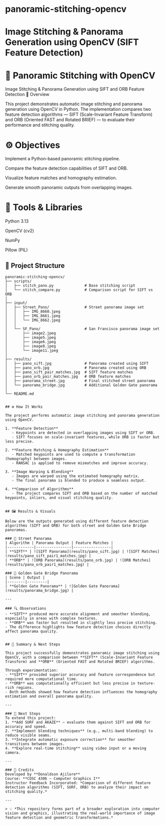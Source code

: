 # panoramic-stitching-opencv

# Image Stitching &amp; Panorama Generation using OpenCV (SIFT Feature Detection)
# 🧠 Panoramic Stitching with OpenCV
Image Stitching & Panorama Generation using SIFT and ORB Feature Detection
📸 Overview

This project demonstrates automatic image stitching and panorama generation using OpenCV in Python. The implementation compares two feature detection algorithms — SIFT (Scale-Invariant Feature Transform) and ORB (Oriented FAST and Rotated BRIEF) — to evaluate their performance and stitching quality.

# ⚙️ Objectives

Implement a Python-based panoramic stitching pipeline.

Compare the feature detection capabilities of SIFT and ORB.

Visualize feature matches and homography estimation.

Generate smooth panoramic outputs from overlapping images.

# 🧩 Tools & Libraries

Python 3.13

OpenCV (cv2)

NumPy

Pillow (PIL)

## 📁 Project Structure

```text
panoramic-stitching-opencv/
├── scripts/
│   ├── stitch_pano.py              # Base stitching script
│   └── stitch_compare.py           # Comparison script for SIFT vs ORB
│
├── input/
│   ├── Street_Pano/                # Street panorama image set
│   │   ├── IMG_8660.jpeg
│   │   ├── IMG_8661.jpeg
│   │   └── IMG_8662.jpeg
│   │
│   └── SF_Pano/                    # San Francisco panorama image set
│       ├── image2.jpeg
│       ├── image5.jpeg
│       ├── image6.jpeg
│       ├── image8.jpeg
│       └── image11.jpeg
│
├── results/
│   ├── pano_sift.jpg               # Panorama created using SIFT
│   ├── pano_orb.jpg                # Panorama created using ORB
│   ├── pano_sift_pair_matches.jpg  # SIFT feature matches
│   ├── pano_orb_pair_matches.jpg   # ORB feature matches
│   ├── panorama_street.jpg         # Final stitched street panorama
│   └── panorama_bridge.jpg         # Additional Golden Gate panorama
│
└── README.md


## ⚙️ How It Works

The project performs automatic image stitching and panorama generation using OpenCV.

1. **Feature Detection**  
   - Keypoints are detected in overlapping images using SIFT or ORB.
   - SIFT focuses on scale-invariant features, while ORB is faster but less precise.

2. **Feature Matching & Homography Estimation**  
   - Matched keypoints are used to compute a transformation (homography) between images.
   - RANSAC is applied to remove mismatches and improve accuracy.

3. **Image Warping & Blending**  
   - Images are warped using the estimated homography matrix.
   - The final panorama is blended to produce a seamless output.

4. **Comparison of Algorithms**  
   - The project compares SIFT and ORB based on the number of matched keypoints, inliers, and visual stitching quality.


## 🖼️ Results & Visuals

Below are the outputs generated using different feature detection algorithms (SIFT and ORB) for both street and Golden Gate Bridge panoramas.

### 📍 Street Panorama
| Algorithm | Panorama Output | Feature Matches |
|------------|----------------|-----------------|
| **SIFT** | ![SIFT Panorama](results/pano_sift.jpg) | ![SIFT Matches](results/pano_sift_pair1_matches.jpg) |
| **ORB** | ![ORB Panorama](results/pano_orb.jpg) | ![ORB Matches](results/pano_orb_pair1_matches.jpg) |

### 🌉 Golden Gate Bridge Panorama
| Scene | Output |
|--------|---------|
| **Golden Gate Panorama** | ![Golden Gate Panorama](results/panorama_bridge.jpg) |

---

### 🔍 Observations
- **SIFT** produced more accurate alignment and smoother blending, especially in areas with complex textures.  
- **ORB** was faster but resulted in slightly less precise stitching.  
- The difference highlights how feature detection choices directly affect panorama quality.


## 🧠 Summary & Next Steps

This project successfully demonstrates panoramic image stitching using OpenCV, with a comparison between **SIFT** (Scale-Invariant Feature Transform) and **ORB** (Oriented FAST and Rotated BRIEF) algorithms.

Through experimentation:
- **SIFT** provided superior accuracy and feature correspondence but required more computational time.
- **ORB** was computationally efficient but less precise in texture-rich regions.
- Both methods showed how feature detection influences the homography estimation and overall panorama quality.

---

### 🚀 Next Steps
To extend this project:
1. **Add SURF and AKAZE** — evaluate them against SIFT and ORB for accuracy and speed.
2. **Implement blending techniques** (e.g., multi-band blending) to reduce visible seams.
3. **Integrate automatic exposure correction** for smoother transitions between images.
4. **Explore real-time stitching** using video input or a moving camera.

---

### 🏁 Credits
Developed by **Donaldson Ajilore**  
Course: **COSC 4306 – Computer Graphics I**  
Instructor Feedback Incorporated: *Comparison of different feature detection algorithms (SIFT, SURF, ORB) to analyze their impact on stitching quality.*

---

> 💡 *This repository forms part of a broader exploration into computer vision and graphics, illustrating the real-world importance of image feature detection and geometric transformations.*

